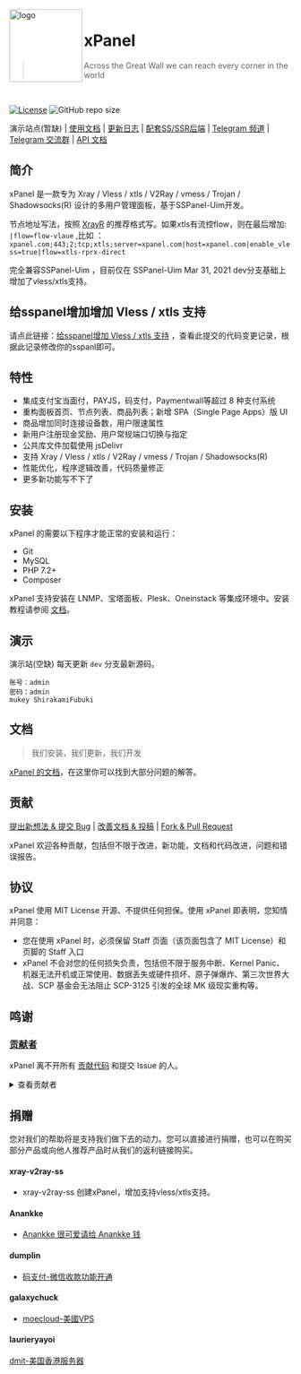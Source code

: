 <img src="https://cdn.jsdelivr.net/npm/skx@0.1.3/img/uim-logo-round.png" alt="logo" width="130" height="130" align="left" />

<h1>xPanel</h1>

> Across the Great Wall we can reach every corner in the world

<br/>

[![License](https://img.shields.io/github/license/Anankke/SSPanel-Uim?style=flat-square)](https://github.com/xray-v2ray-ss/xPanel/blob/master/LICENSE)
![GitHub repo size](https://img.shields.io/github/repo-size/anankke/sspanel-uim?style=flat-square&color=328657)

演示站点(暂缺) | [使用文档](https://wiki.sspanel.host) | [更新日志](https://github.com/xray-v2ray-ss/xPanel/releases) | [配套SS/SSR后端](https://github.com/Anankke/shadowsocks-mod) | [Telegram 频道](https://t.me/XrayPanel) | [Telegram 交流群](https://t.me/xPanelChat) | [API 文档](https://marcosteam.gitbook.io/sspanel-api/)

## 简介

xPanel 是一款专为 Xray / Vless / xtls / V2Ray / vmess / Trojan / Shadowsocks(R) 设计的多用户管理面板，基于SSPanel-Uim开发。

节点地址写法，按照 [XrayR](https://github.com/XrayR-project/XrayR) 的推荐格式写。如果xtls有流控flow，则在最后增加: 
`|flow=flow-vlaue`  ,比如 ：
`xpanel.com;443;2;tcp;xtls;server=xpanel.com|host=xpanel.com|enable_vless=true|flow=xtls-rprx-direct` 

完全兼容SSPanel-Uim ，目前仅在 SSPanel-Uim  Mar 31, 2021 dev分支基础上增加了vless/xtls支持。

## 给sspanel增加增加 Vless / xtls 支持
请点此链接：[给sspanel增加 Vless / xtls 支持](https://github.com/xray-v2ray-ss/xPanel/commit/d874b56c758c931bc68f5867117c0f4c79e50ae2) ，查看此提交的代码变更记录，根据此记录修改你的sspanl即可。

## 特性

- 集成支付宝当面付，PAYJS，码支付，Paymentwall等超过 8 种支付系统
- 重构面板首页、节点列表、商品列表；新增 SPA（Single Page Apps）版 UI
- 商品增加同时连接设备数，用户限速属性
- 新用户注册现金奖励、用户常规端口切换与指定
- 公共库文件加载使用 jsDelivr
- 支持  Xray / Vless / xtls / V2Ray / vmess / Trojan / Shadowsocks(R)
- 性能优化，程序逻辑改善，代码质量修正
- 更多新功能写不下了

## 安装

xPanel 的需要以下程序才能正常的安装和运行：

- Git
- MySQL
- PHP 7.2+
- Composer

xPanel 支持安装在 LNMP、宝塔面板、Plesk、Oneinstack 等集成环境中。安装教程请参阅 [文档](https://wiki.sspanel.host)。

## 演示

演示站(空缺) 每天更新 `dev` 分支最新源码。

```
账号：admin
密码：admin
mukey ShirakamiFubuki
```

## 文档

> 我们安装，我们更新，我们开发

[xPanel 的文档](https://wiki.sspanel.host)，在这里你可以找到大部分问题的解答。

## 贡献

[提出新想法 & 提交 Bug](https://github.com/xray-v2ray-ss/xPanel/issues/new) | [改善文档 & 投稿](https://github.com/xray-v2ray-ss/xPanel/Wiki) | [Fork & Pull Request](https://github.com/xray-v2ray-ss/xPanel/fork)

xPanel 欢迎各种贡献，包括但不限于改进，新功能，文档和代码改进，问题和错误报告。

## 协议

xPanel 使用 MIT License 开源、不提供任何担保。使用 xPanel 即表明，您知情并同意：

- 您在使用 xPanel 时，必须保留 Staff 页面（该页面包含了 MIT License）和页脚的 Staff 入口
- xPanel 不会对您的任何损失负责，包括但不限于服务中断、Kernel Panic、机器无法开机或正常使用、数据丢失或硬件损坏、原子弹爆炸、第三次世界大战、SCP 基金会无法阻止 SCP-3125 引发的全球 MK 级现实重构等。


## 鸣谢

### [贡献者](https://github.com/xray-v2ray-ss/xPanel/graphs/contributors)

xPanel 离不开所有 [贡献代码](https://github.com/xray-v2ray-ss/xPanel/graphs/contributors) 和提交 Issue 的人。

<details>
<summary>查看贡献者</summary>

[**xray-v2ray-ss**](https://github.com/xray-v2ray-ss)

- 面板现 **维护者**

[**Anankke**](https://github.com/Anankke) 、 [**dumplin**](https://github.com/dumplin233)

- 面板 **原作者**

- 码支付对接 + 码支付当面付二合一
- 为面板加入 AFF 链接功能
- 商品增加限速和限制 ip 属性
- 多端口订阅
- 解决用户列表加载缓慢历史遗留问题

[**RinSAMA**](https://github.com/mxihan)

- 整理分类 config.php
- 美观性调整
- 客服系统优化

[**miku**](https://github.com/xcxnig)

- 美观和性能优化

[**Tony Zou**](https://github.com/ZJY2003)

- 为公告增加群发邮件功能
- 节点负载情况显示&用户账户过期在首页弹窗提醒
- 增加返利列表

[**Indexyz**](https://github.com/Indexyz)

- 为面板增加 v2Ray 功能

[**NeverBehave**](https://github.com/NeverBehave)

- 添加 Telegram OAuth

[**CGDF**](https://github.com/TheCGDF)

- xcat 一键 update
- 用户列表分页加载

[**CHEN**](https://github.com/ChenSee)

- 免签约支付宝与微信，自带监听，不需第三方软件，直接到个人账户

[**laurieryayoi**](https://github.com/laurieryayoi)

- 重做美化UI（~~援交~~圆角化）
- 新版 Vue(SPA) 版界面
- 重写节点列表，支持分级显示所有级别节点

[**Sukka**](https://github.com/SukkaW)

- Travis CI 持续集成
- 单元测试
- 全站 JavaScript 重写
- 新版 Wiki 的搭建和维护

[**GeekQu**](https://github.com/GeekQu)

- 面板 Bug 修复与维护

[**M1Screw**](https://github.com/M1Screw)

- Wiki 维护与重写部分安装教程
- 面板 Bug 修复与维护
- 前端公共库版本更新

</details>

## 捐赠

您对我们的帮助将是支持我们做下去的动力。您可以直接进行捐赠，也可以在购买部分产品或向他人推荐产品时从我们的返利链接购买。

#### xray-v2ray-ss

- xray-v2ray-ss 创建xPanel，增加支持vless/xtls支持。

#### Anankke

- [Anankke 很可爱请给 Anankke 钱](https://t.me/anankke/7)

#### dumplin

- [码支付-微信收款功能开通](https://codepay.fateqq.com/i/39756)

#### galaxychuck

- [moecloud-美國VPS](https://lite.moe/aff.php?aff=56)

#### laurieryayoi

[dmit-美国香港服务器](https://www.dmit.io/aff.php?aff=912)

